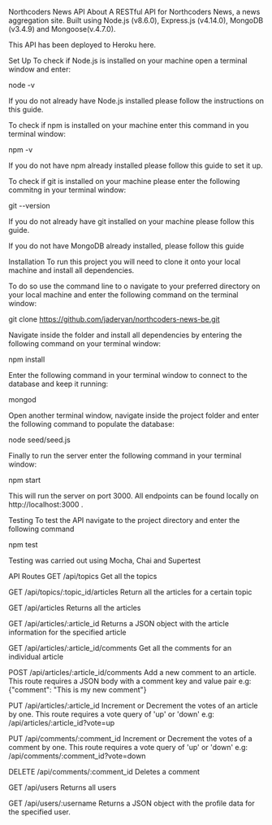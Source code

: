 Northcoders News API
About
A RESTful API for Northcoders News, a news aggregation site. Built using Node.js (v8.6.0), Express.js (v4.14.0), MongoDB (v3.4.9) and Mongoose(v.4.7.0).

This API has been deployed to Heroku here.

Set Up
To check if Node.js is installed on your machine open a terminal window and enter:

node -v

If you do not already have Node.js installed please follow the instructions on this guide.

To check if npm is installed on your machine enter this command in you terminal window:

npm -v

If you do not have npm already installed please follow this guide to set it up.

To check if git is installed on your machine please enter the following commitng in your terminal window:

git --version

If you do not already have git installed on your machine please follow this guide.

If you do not have MongoDB already installed, please follow this guide

Installation
To run this project you will need to clone it onto your local machine and install all dependencies.

To do so use the command line to o navigate to your preferred directory on your local machine and enter the following command on the terminal window:

git clone https://github.com/jaderyan/northcoders-news-be.git

Navigate inside the folder and install all dependencies by entering the following command on your terminal window:

npm install

Enter the following command in your terminal window to connect to the database and keep it running:

mongod

Open another terminal window, navigate inside the project folder and enter the following command to populate the database:

node seed/seed.js

Finally to run the server enter the following command in your terminal window:

npm start

This will run the server on port 3000. All endpoints can be found locally on http://localhost:3000 .

Testing
To test the API navigate to the project directory and enter the following command

npm test

Testing was carried out using Mocha, Chai and Supertest

API Routes
GET /api/topics
Get all the topics

GET /api/topics/:topic_id/articles
Return all the articles for a certain topic

GET /api/articles
Returns all the articles

GET /api/articles/:article_id
Returns a JSON object with the article information for the specified article

GET /api/articles/:article_id/comments
Get all the comments for an individual article

POST /api/articles/:article_id/comments
Add a new comment to an article. This route requires a JSON body with a comment key and value pair e.g: {"comment": "This is my new comment"}

PUT /api/articles/:article_id
Increment or Decrement the votes of an article by one. This route requires a vote query of 'up' or 'down' e.g: /api/articles/:article_id?vote=up

PUT /api/comments/:comment_id
Increment or Decrement the votes of a comment by one. This route requires a vote query of 'up' or 'down' e.g: /api/comments/:comment_id?vote=down

DELETE /api/comments/:comment_id
Deletes a comment

GET /api/users
Returns all users

GET /api/users/:username
Returns a JSON object with the profile data for the specified user.
